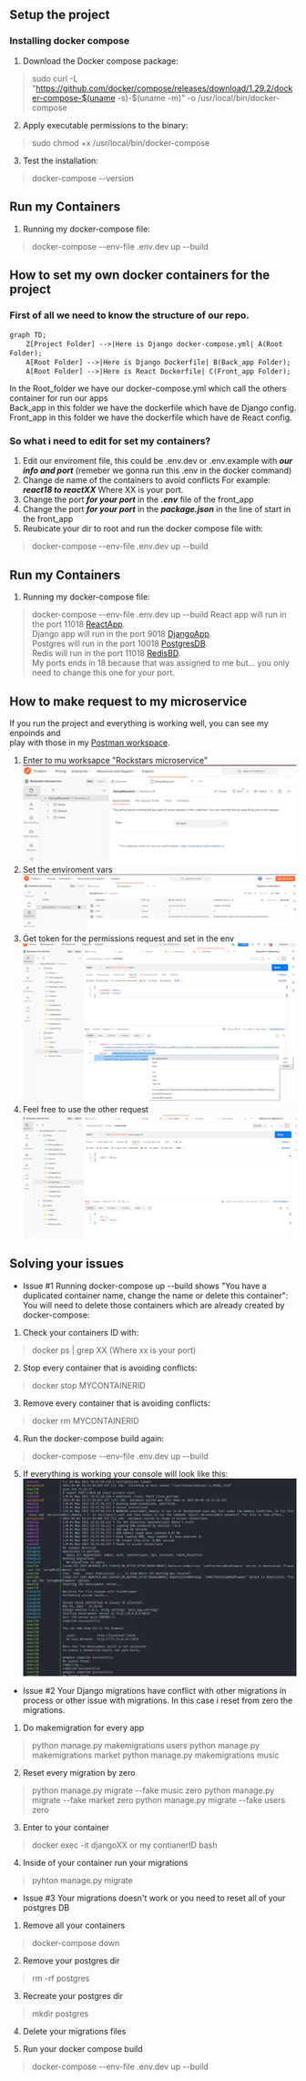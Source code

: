 ## Setup the project
### Installing docker compose

1. Download the Docker compose package:
>  sudo curl -L "https://github.com/docker/compose/releases/download/1.29.2/docker-compose-$(uname -s)-$(uname -m)" -o /usr/local/bin/docker-compose
2. Apply executable permissions to the binary:
> sudo chmod +x /usr/local/bin/docker-compose
3. Test the installation:
> docker-compose --version

## Run my Containers
1. Running my docker-compose file:
> docker-compose --env-file .env.dev up --build

## How to set my own docker containers for the project
### First of all we need to know the structure of our repo.

```mermaid
graph TD;
    Z[Project Folder] -->|Here is Django docker-compose.yml| A(Root Folder);
    A[Root Folder] -->|Here is Django Dockerfile| B(Back_app Folder);
    A[Root Folder] -->|Here is React Dockerfile| C(Front_app Folder);
```

In the Root_folder we have our docker-compose.yml which call the others container for run our apps<br />
Back_app in this folder we have the dockerfile which have de Django config.<br />
Front_app in this folder we have the dockerfile which have de React config.<br />
### So what i need to edit for set my containers?
1. Edit our enviroment file, this could be .env.dev or .env.example with ***our info and port*** (remeber we gonna run this .env in the docker command)
2. Change de name of the containers to avoid conflicts For example: ***react18 to reactXX*** Where XX is your port.
3. Change the port ***for your port*** in the ***.env*** file of the front_app
4. Change the port ***for your port*** in the ***package.json*** in the line of start in the front_app
5. Reubicate your dir to root and run the docker compose file with:
> docker-compose --env-file .env.dev up --build

## Run my Containers
1. Running my docker-compose file:
> docker-compose --env-file .env.dev up --build
React app will run in the port 11018 [ReactApp](http://3.218.67.164:11018).<br />
Django app will run in the port 9018 [DjangoApp](http://3.218.67.164:9018).<br />
Postgres will run in the port 10018 [PostgresDB](http://3.218.67.164:10018).<br />
Redis will run in the port 11018 [RedisBD](http://3.218.67.164:12018).<br />
My ports ends in 18 because that was assigned to me but... you only need to change this one for your port.

## How to make request to my microservice
If you run the project and everything is working well, you can see my enpoinds and <br /> play with those in my [Postman workspace](https://www.postman.com/calebtd/workspace/rockstars-microservice/overview).<br />

1. Enter to mu worksapce "Rockstars microservice"
![Postman workspace](./documentation/assets/postman_workspace.png)
2. Set the enviroment vars 
![Postman enviroment](./documentation/assets/postman_env.png)
3. Get token for the permissions request and set in the env
![Get Token](./documentation/assets/postman_get_token.png)
4. Feel free to use the other request 
![Post request](./documentation/assets/Postman_post.png)

## Solving your issues
- Issue #1 Running docker-compose up --build shows "You have a duplicated container name, change the name or delete this container": 
You will need to delete those containers which are already created by docker-compose: 
1. Check your containers ID with: <br />
> docker ps | grep XX   (Where xx is your port)
2. Stop every container that is avoiding conflicts: <br />
> docker stop MYCONTAINERID
3. Remove every container that is avoiding conflicts: <br />
> docker rm MYCONTAINERID
4. Run the docker-compose build again: <br />
> docker-compose --env-file .env.dev up --build
5. If everything is working your console will look like this: <br />
![Console Running](./documentation/assets/containers_running.jpg)

- Issue #2 Your Django migrations have conflict with other migrations in process or other issue with migrations. In this case i reset from zero the migrations.
1. Do makemigration for every app
> python manage.py makemigrations users
> python manage.py makemigrations market
> python manage.py makemigrations music
2. Reset every migration by zero
> python manage.py migrate --fake music zero
> python manage.py migrate --fake market zero
> python manage.py migrate --fake users zero 
3. Enter to your container
> docker exec -it djangoXX or my contianerID bash
4. Inside of your container run your migrations 
> pyhton manage.py migrate

- Issue #3 Your migrations doesn't work or you need to reset all of your postgres DB
1. Remove all your containers
> docker-compose down

2. Remove your postgres dir
> rm -rf postgres

3. Recreate your postgres dir
> mkdir postgres

4. Delete your migrations files

5. Run your docker compose build
> docker-compose --env-file .env.dev up --build


